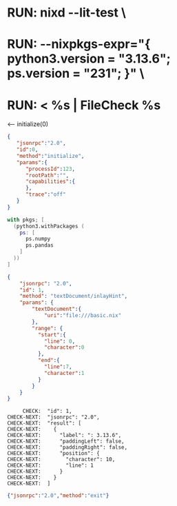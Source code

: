 # RUN: nixd --lit-test \
# RUN: --nixpkgs-expr="{ python3.version = \"3.13.6\"; ps.version = \"231\"; }" \
# RUN: < %s | FileCheck %s

<-- initialize(0)

```json
{
   "jsonrpc":"2.0",
   "id":0,
   "method":"initialize",
   "params":{
      "processId":123,
      "rootPath":"",
      "capabilities":{
      },
      "trace":"off"
   }
}
```

```nix file:///basic.nix
with pkgs; [
  (python3.withPackages (
    ps: [
      ps.numpy
      ps.pandas
    ]
  )) 
]
```

```json
{
    "jsonrpc": "2.0",
    "id": 1,
    "method": "textDocument/inlayHint",
    "params": {
        "textDocument":{
            "uri":"file:///basic.nix"
        },
        "range": {
          "start":{
            "line": 0,
            "character":0
          },
          "end":{
            "line":7,
            "character":1
          }
        }
    }
}
```

```
     CHECK:  "id": 1,
CHECK-NEXT:  "jsonrpc": "2.0",
CHECK-NEXT:  "result": [
CHECK-NEXT:    {
CHECK-NEXT:      "label": ": 3.13.6",
CHECK-NEXT:      "paddingLeft": false,
CHECK-NEXT:      "paddingRight": false,
CHECK-NEXT:      "position": {
CHECK-NEXT:        "character": 10,
CHECK-NEXT:        "line": 1
CHECK-NEXT:      }
CHECK-NEXT:    }
CHECK-NEXT:  ]
```

```json
{"jsonrpc":"2.0","method":"exit"}
```
